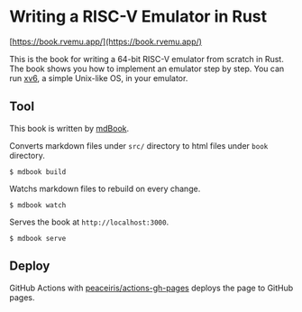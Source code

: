 # Writing a RISC-V Emulator in Rust

[https://book.rvemu.app/](https://book.rvemu.app/)

This is the book for writing a 64-bit RISC-V emulator from scratch in Rust. The book shows you how to implement an emulator step by step. You can run [xv6](https://github.com/mit-pdos/xv6-riscv), a simple Unix-like OS, in your emulator.

## Tool

This book is written by [mdBook](https://github.com/rust-lang/mdBook).

Converts markdown files under `src/` directory to html files under `book` directory.
```
$ mdbook build
```

Watchs markdown files to rebuild on every change.
```
$ mdbook watch
```

Serves the book at `http://localhost:3000`.
```
$ mdbook serve
```

## Deploy

GitHub Actions with [peaceiris/actions-gh-pages](https://github.com/peaceiris/actions-gh-pages) deploys the page to GitHub pages.
